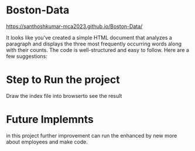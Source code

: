 # Boston-Data
https://santhoshkumar-mca2023.github.io/Boston-Data/

It looks like you've created a simple HTML document that analyzes a paragraph and displays the three most frequently occurring words along with their counts. The code is well-structured and easy to follow. Here are a few suggestions:

# Step to Run the project
 Draw the index file into browserto see the result

# Future Implemnts
in this project further improvement can run the enhanced by new more about employees and make code.


